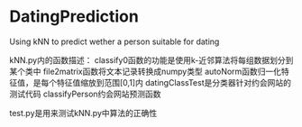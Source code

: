 # DatingPrediction
Using kNN to predict wether a person suitable for dating

kNN.py内的函数描述：
classify0函数的功能是使用k-近邻算法将每组数据划分到某个类中
file2matrix函数将文本记录转换成numpy类型
autoNorm函数归一化特征值，是每个特征值缩放到范围[0,1]内
datingClassTest是分类器针对约会网站的测试代码
classifyPerson约会网站预测函数

test.py是用来测试kNN.py中算法的正确性
